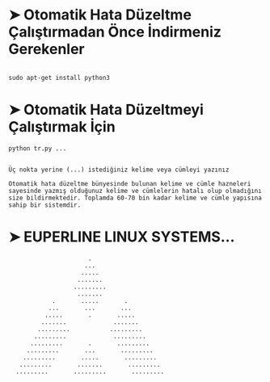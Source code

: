 # ➤ Otomatik Hata Düzeltme Çalıştırmadan Önce İndirmeniz Gerekenler
```

sudo apt-get install python3

```
# ➤ Otomatik Hata Düzeltmeyi Çalıştırmak İçin
```
python tr.py ...


Üç nokta yerine (...) istediğiniz kelime veya cümleyi yazınız

Otomatik hata düzeltme bünyesinde bulunan kelime ve cümle hazneleri sayesinde yazmış olduğunuz kelime ve cümlelerin hatalı olup olmadığını size bildirmektedir. Toplamda 60-70 bin kadar kelime ve cümle yapısına sahip bir sistemdir.
```

# ➤ EUPERLINE LINUX SYSTEMS...

                          .
                         ...
                        .....
                       .......
                      .........
                       .......
                .       .....       .
               ...       ...       ...
              .....       .       .....
             .......             .......
            .........           .........
           .........             .........
          .........       .       .........
         .........       ...       .........
        .........       .....       .........
       .........       .......       .........
      .........       .........       .........
